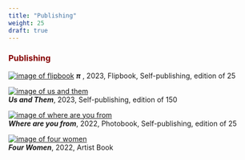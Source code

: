 ```yaml
---
title: "Publishing"
weight: 25
draft: true 
---
```


### **<span style="color: #850000;">Publishing</span>**


[![image of flipbook](/images/QWERTY/R/flipbook.jpg)](../panoptic_segmentation/%CF%80/)
***π*** , 2023,   Flipbook, Self-publishing, edition of 25   


[![image of us and them](/images/QWERTY/E/us_and_them-1.jpg)](../panoptic_segmentation/us-and-them/)      
 ***Us and Them***, 2023,    Self-publishing, edition of 150   
    
[![image of where are you from](/images/QWERTY/E/where-1.jpg)](../panoptic_segmentation/where-are-you-from/)  
   ***Where are you from***, 2022,    Photobook, Self-publishing, edition of 25     

   
[![image of four women](/images/book1.jpg)](../four_women/artist_book/)       
***Four Women***, 2022,   Artist Book  
